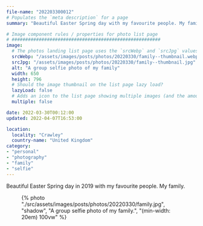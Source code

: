 ```yaml
---
file-name: "202203300012"
# Populates the `meta description` for a page
summary: "Beautiful Easter Spring day with my favourite people. My family."

# Image component rules / properties for photo list page
# #######################################################
image:
  # The photos landing list page uses the `srcWebp` and `srcJpg` values
  srcWebp: "/assets/images/posts/photos/20220330/family--thumbnail.webp"
  srcJpg: "/assets/images/posts/photos/20220330/family--thumbnail.jpg"
  alt: "A group selfie photo of my family"
  width: 650
  height: 796
  # Should the image thumbnail on the list page lazy load?
  lazyLoad: false
  # Adds an icon to the list page showing multiple images (and the amount) available to view on the post page
  multiple: false

date: 2022-03-30T00:12:00
updated: 2022-04-07T16:53:00

location:
  locality: "Crawley"
  country-name: "United Kingdom"
category:
- "personal"
- "photography"
- "family"
- "selfie"
---
```


Beautiful Easter Spring day in 2019 with my favourite people. My family.

<figure class="flow">
{% photo "./src/assets/images/posts/photos/20220330/family.jpg", "shadow", "A group selfie photo of my family.", "(min-width: 20em) 100vw" %}
</figure>
